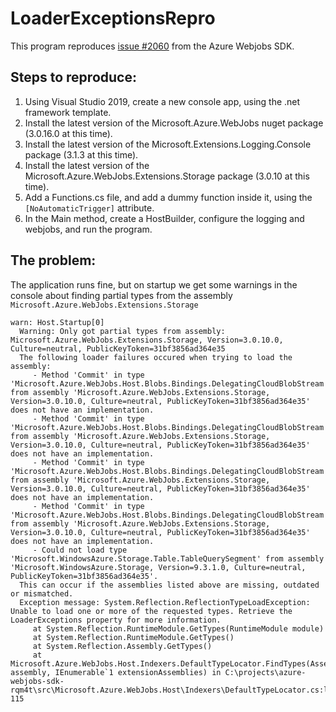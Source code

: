 # LoaderExceptionsRepro
This program reproduces [issue #2060](https://github.com/Azure/azure-webjobs-sdk/issues/2060) from the Azure Webjobs SDK.
## Steps to reproduce:
1. Using Visual Studio 2019, create a new console app, using the .net framework template.
2. Install the latest version of the Microsoft.Azure.WebJobs nuget package (3.0.16.0 at this time).
3. Install the latest version of the Microsoft.Extensions.Logging.Console package (3.1.3 at this time).
4. Install the latest version of the Microsoft.Azure.WebJobs.Extensions.Storage package (3.0.10 at this time).
5. Add a Functions.cs file, and add a dummy function inside it, using the `[NoAutomaticTrigger]` attribute.
6. In the Main method, create a HostBuilder, configure the logging and webjobs, and run the program.
## The problem:
The application runs fine, but on startup we get some warnings in the console about finding partial types from the assembly `Microsoft.Azure.WebJobs.Extensions.Storage`

    warn: Host.Startup[0]
      Warning: Only got partial types from assembly: Microsoft.Azure.WebJobs.Extensions.Storage, Version=3.0.10.0, Culture=neutral, PublicKeyToken=31bf3856ad364e35
      The following loader failures occured when trying to load the assembly:
         - Method 'Commit' in type 'Microsoft.Azure.WebJobs.Host.Blobs.Bindings.DelegatingCloudBlobStream' from assembly 'Microsoft.Azure.WebJobs.Extensions.Storage, Version=3.0.10.0, Culture=neutral, PublicKeyToken=31bf3856ad364e35' does not have an implementation.
         - Method 'Commit' in type 'Microsoft.Azure.WebJobs.Host.Blobs.Bindings.DelegatingCloudBlobStream' from assembly 'Microsoft.Azure.WebJobs.Extensions.Storage, Version=3.0.10.0, Culture=neutral, PublicKeyToken=31bf3856ad364e35' does not have an implementation.
         - Method 'Commit' in type 'Microsoft.Azure.WebJobs.Host.Blobs.Bindings.DelegatingCloudBlobStream' from assembly 'Microsoft.Azure.WebJobs.Extensions.Storage, Version=3.0.10.0, Culture=neutral, PublicKeyToken=31bf3856ad364e35' does not have an implementation.
         - Method 'Commit' in type 'Microsoft.Azure.WebJobs.Host.Blobs.Bindings.DelegatingCloudBlobStream' from assembly 'Microsoft.Azure.WebJobs.Extensions.Storage, Version=3.0.10.0, Culture=neutral, PublicKeyToken=31bf3856ad364e35' does not have an implementation.
         - Could not load type 'Microsoft.WindowsAzure.Storage.Table.TableQuerySegment' from assembly 'Microsoft.WindowsAzure.Storage, Version=9.3.1.0, Culture=neutral, PublicKeyToken=31bf3856ad364e35'.
      This can occur if the assemblies listed above are missing, outdated or mismatched.
      Exception message: System.Reflection.ReflectionTypeLoadException: Unable to load one or more of the requested types. Retrieve the LoaderExceptions property for more information.
         at System.Reflection.RuntimeModule.GetTypes(RuntimeModule module)
         at System.Reflection.RuntimeModule.GetTypes()
         at System.Reflection.Assembly.GetTypes()
         at Microsoft.Azure.WebJobs.Host.Indexers.DefaultTypeLocator.FindTypes(Assembly assembly, IEnumerable`1 extensionAssemblies) in C:\projects\azure-webjobs-sdk-rqm4t\src\Microsoft.Azure.WebJobs.Host\Indexers\DefaultTypeLocator.cs:line 115
